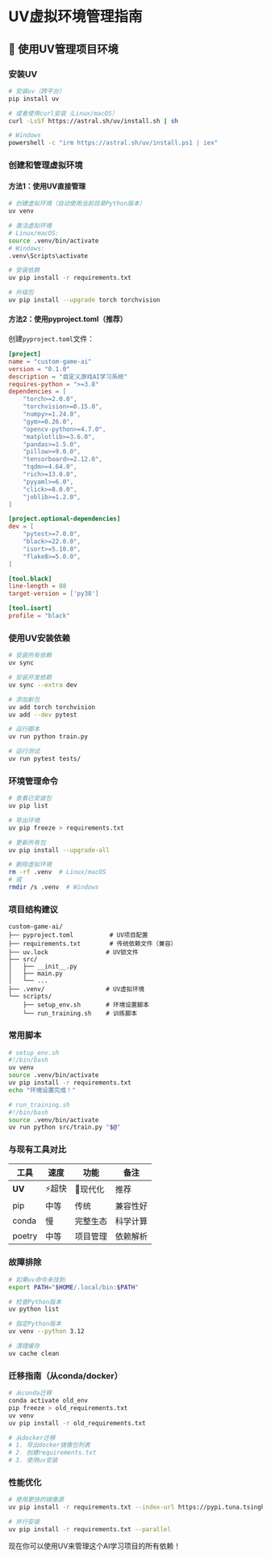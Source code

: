 # UV虚拟环境管理指南

## 🚀 使用UV管理项目环境

### 安装UV
```bash
# 安装uv（跨平台）
pip install uv

# 或者使用curl安装（Linux/macOS）
curl -LsSf https://astral.sh/uv/install.sh | sh

# Windows
powershell -c "irm https://astral.sh/uv/install.ps1 | iex"
```

### 创建和管理虚拟环境

#### 方法1：使用UV直接管理
```bash
# 创建虚拟环境（自动使用当前目录Python版本）
uv venv

# 激活虚拟环境
# Linux/macOS:
source .venv/bin/activate
# Windows:
.venv\Scripts\activate

# 安装依赖
uv pip install -r requirements.txt

# 升级包
uv pip install --upgrade torch torchvision
```

#### 方法2：使用pyproject.toml（推荐）
创建`pyproject.toml`文件：
```toml
[project]
name = "custom-game-ai"
version = "0.1.0"
description = "自定义游戏AI学习系统"
requires-python = ">=3.8"
dependencies = [
    "torch>=2.0.0",
    "torchvision>=0.15.0",
    "numpy>=1.24.0",
    "gym>=0.26.0",
    "opencv-python>=4.7.0",
    "matplotlib>=3.6.0",
    "pandas>=1.5.0",
    "pillow>=9.0.0",
    "tensorboard>=2.12.0",
    "tqdm>=4.64.0",
    "rich>=13.0.0",
    "pyyaml>=6.0",
    "click>=8.0.0",
    "joblib>=1.2.0",
]

[project.optional-dependencies]
dev = [
    "pytest>=7.0.0",
    "black>=22.0.0",
    "isort>=5.10.0",
    "flake8>=5.0.0",
]

[tool.black]
line-length = 88
target-version = ['py38']

[tool.isort]
profile = "black"
```

### 使用UV安装依赖
```bash
# 安装所有依赖
uv sync

# 安装开发依赖
uv sync --extra dev

# 添加新包
uv add torch torchvision
uv add --dev pytest

# 运行脚本
uv run python train.py

# 运行测试
uv run pytest tests/
```

### 环境管理命令
```bash
# 查看已安装包
uv pip list

# 导出环境
uv pip freeze > requirements.txt

# 更新所有包
uv pip install --upgrade-all

# 删除虚拟环境
rm -rf .venv  # Linux/macOS
# 或
rmdir /s .venv  # Windows
```

### 项目结构建议
```
custom-game-ai/
├── pyproject.toml          # UV项目配置
├── requirements.txt        # 传统依赖文件（兼容）
├── uv.lock                # UV锁文件
├── src/
│   ├── __init__.py
│   ├── main.py
│   └── ...
├── .venv/                 # UV虚拟环境
└── scripts/
    ├── setup_env.sh       # 环境设置脚本
    └── run_training.sh    # 训练脚本
```

### 常用脚本
```bash
# setup_env.sh
#!/bin/bash
uv venv
source .venv/bin/activate
uv pip install -r requirements.txt
echo "环境设置完成！"

# run_training.sh
#!/bin/bash
source .venv/bin/activate
uv run python src/train.py "$@"
```

### 与现有工具对比
| 工具 | 速度 | 功能 | 备注 |
|------|------|------|------|
| **UV** | ⚡超快 | 🚀现代化 | 推荐 |
| pip | 中等 | 传统 | 兼容性好 |
| conda | 慢 | 完整生态 | 科学计算 |
| poetry | 中等 | 项目管理 | 依赖解析 |

### 故障排除
```bash
# 如果uv命令未找到
export PATH="$HOME/.local/bin:$PATH"

# 检查Python版本
uv python list

# 指定Python版本
uv venv --python 3.12

# 清理缓存
uv cache clean
```

### 迁移指南（从conda/docker）
```bash
# 从conda迁移
conda activate old_env
pip freeze > old_requirements.txt
uv venv
uv pip install -r old_requirements.txt

# 从docker迁移
# 1. 导出docker镜像包列表
# 2. 创建requirements.txt
# 3. 使用uv安装
```

### 性能优化
```bash
# 使用更快的镜像源
uv pip install -r requirements.txt --index-url https://pypi.tuna.tsinghua.edu.cn/simple

# 并行安装
uv pip install -r requirements.txt --parallel
```

现在你可以使用UV来管理这个AI学习项目的所有依赖！